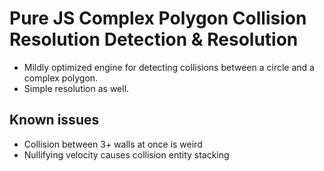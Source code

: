 # Pure JS Complex Polygon Collision Resolution Detection & Resolution
- Mildly optimized engine for detecting collisions between a circle and a complex polygon.
- Simple resolution as well.

## Known issues
- Collision between 3+ walls at once is weird
- Nullifying velocity causes collision entity stacking